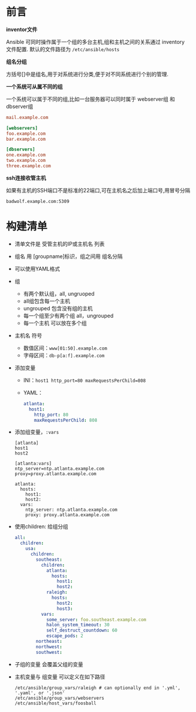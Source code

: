 # 前言

**inventor文件**

Ansible 可同时操作属于一个组的多台主机,组和主机之间的关系通过 inventory 文件配置. 默认的文件路径为 `/etc/ansible/hosts`

**组名分组**

方括号[]中是组名,用于对系统进行分类,便于对不同系统进行个别的管理.

**一个系统可从属不同的组**

一个系统可以属于不同的组,比如一台服务器可以同时属于 webserver组 和 dbserver组

```ini
mail.example.com

[webservers]
foo.example.com
bar.example.com

[dbservers]
one.example.com
two.example.com
three.example.com
```

**ssh连接收管主机**

如果有主机的SSH端口不是标准的22端口,可在主机名之后加上端口号,用冒号分隔

```
badwolf.example.com:5309
```





# 构建清单

* 清单文件是 受管主机的IP或主机名 列表

* 组名 用 [groupname]标识，组之间用 组名分隔

* 可以使用YAML格式

* 组

    * 有两个默认组，all, ungruoped
    * all组包含每一个主机
    * ungrouped 包含没有组的主机
    * 每一个组至少有两个组 all，ungrouped
    * 每一个主机 可以放在多个组

* 主机名 符号

    * 数值区间：`www[01:50].example.com`
    * 字母区间：`db-p[a:f].example.com`

* 添加变量

    * INI：`host1 http_port=80 maxRequestsPerChild=808`

    * YAML：

        ```yaml
        atlanta:
          host1:
            http_port: 80
            maxRequestsPerChild: 808
        
        ```

* 添加组变量，`:vars`

    ```
    [atlanta]
    host1
    host2
    
    [atlanta:vars]
    ntp_server=ntp.atlanta.example.com
    proxy=proxy.atlanta.example.com
    ```

    ```
    atlanta:
      hosts:
        host1:
        host2:
      vars:
        ntp_server: ntp.atlanta.example.com
        proxy: proxy.atlanta.example.com
    ```

    

* 使用children: 给组分组

    ```yaml
    all:
      children:
        usa:
          children:
            southeast:
              children:
                atlanta:
                  hosts:
                    host1:
                    host2:
                raleigh:
                  hosts:
                    host2:
                    host3:
              vars:
                some_server: foo.southeast.example.com
                halon_system_timeout: 30
                self_destruct_countdown: 60
                escape_pods: 2
            northeast:
            northwest:
            southwest:
    ```

* 子组的变量 会覆盖父组的变量

* 主机变量与 组变量 可以定义在如下路径

    ```
    /etc/ansible/group_vars/raleigh # can optionally end in '.yml', '.yaml', or '.json'
    /etc/ansible/group_vars/webservers
    /etc/ansible/host_vars/foosball
    ```

    
